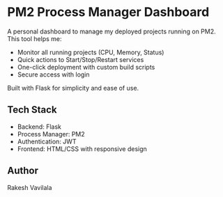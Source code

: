 # PM2 Process Manager Dashboard

A personal dashboard to manage my deployed projects running on PM2. This tool helps me:

- Monitor all running projects (CPU, Memory, Status)
- Quick actions to Start/Stop/Restart services
- One-click deployment with custom build scripts
- Secure access with login

Built with Flask for simplicity and ease of use.

## Tech Stack

- Backend: Flask
- Process Manager: PM2
- Authentication: JWT
- Frontend: HTML/CSS with responsive design

## Author

Rakesh Vavilala
